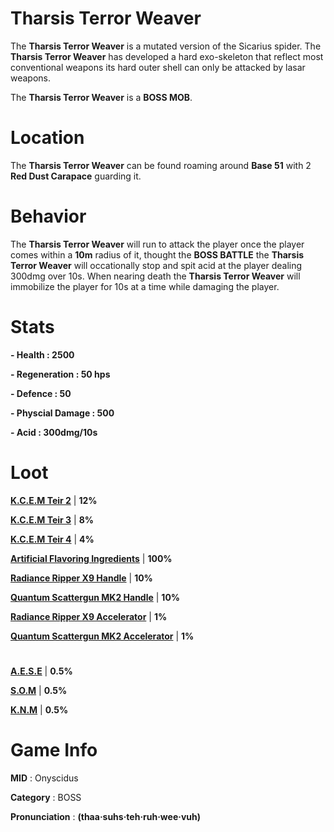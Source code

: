 # Tharsis Terror Weaver

The **Tharsis Terror Weaver** is a mutated version of the Sicarius spider. The **Tharsis Terror Weaver** has developed a hard exo-skeleton that reflect most conventional weapons its hard outer shell can only be attacked by lasar weapons.

The **Tharsis Terror Weaver** is a **BOSS MOB**.

# Location

The **Tharsis Terror Weaver** can be found roaming around **Base 51** with 2 **Red Dust Carapace** guarding it.

# Behavior

The **Tharsis Terror Weaver** will run to attack the player once the player comes within a **10m** radius of it, thought the **BOSS BATTLE** the **Tharsis Terror Weaver** will occationally stop and spit acid at the player dealing 300dmg over 10s. When nearing death the **Tharsis Terror Weaver** will immobilize the player for 10s at a time while damaging the player.

# Stats 

**- Health : 2500**

**- Regeneration : 50 hps**

**- Defence : 50**

**- Physcial Damage : 500**

**- Acid : 300dmg/10s** 

# Loot

[**K.C.E.M Teir 2**](https://github.com/AlphaMC0/Lone-Martian/blob/main/Game%20Items/Upgrade%20Modules/Kreger%20Cybernetic%20Exoskeleton%20Module%20Teir%202%20(K.C.E.M%20Teir%202).md) | **12%**

[**K.C.E.M Teir 3**](https://github.com/AlphaMC0/Lone-Martian/blob/main/Game%20Items/Upgrade%20Modules/Kreger%20Cybernetic%20Exoskeleton%20Module%20Teir%203%20(K.C.E.M%20Teir%203).md) | **8%**

[**K.C.E.M Teir 4**](https://github.com/AlphaMC0/Lone-Martian/blob/main/Game%20Items/Upgrade%20Modules/Kreger%20Cybernetic%20Exoskeleton%20Module%20Teir%204%20(K.C.E.M%20Teir%204).md) | **4%**

[**Artificial Flavoring Ingredients**](https://github.com/AlphaMC0/Lone-Martian/blob/main/Game%20Items/Food/Ingredients/Artificial%20Flavoring%20Ingredients.md) | **100%**

[**Radiance Ripper X9 Handle**](https://github.com/AlphaMC0/Lone-Martian/blob/main/Game%20Items/Weapon%20Components/Radiance%20Ripper%20X9%20Handle.md) | **10%**

[**Quantum Scattergun MK2 Handle**](https://github.com/AlphaMC0/Lone-Martian/blob/main/Game%20Items/Weapon%20Components/Quantum%20Scattergun%20MK2%20Handle.md) | **10%**

[**Radiance Ripper X9 Accelerator**](https://github.com/AlphaMC0/Lone-Martian/blob/main/Game%20Items/Weapon%20Components/Radiance%20Ripper%20X9%20Accelerator.md) | **1%**

[**Quantum Scattergun MK2 Accelerator**](https://github.com/AlphaMC0/Lone-Martian/blob/main/Game%20Items/Weapon%20Components/Quantum%20Scattergun%20MK2%20Accelerator.md) | **1%**

#

[**A.E.S.E**](https://github.com/AlphaMC0/Lone-Martian/blob/main/Game%20Items/Upgrade%20Modules/Amity%20Energy%20Saber%20Enhancer%20(A.E.S.E).md) | **0.5%**

[**S.O.M**](https://github.com/AlphaMC0/Lone-Martian/blob/main/Game%20Items/Upgrade%20Modules/Singularity%20Onyx%20Module%20(S.O.M).md) | **0.5%**

[**K.N.M**](https://github.com/AlphaMC0/Lone-Martian/blob/main/Game%20Items/Upgrade%20Modules/Krieger%20Nexus%20Module%20(K.N.M).md) | **0.5%**

# Game Info

**MID** : Onyscidus

**Category** : BOSS

**Pronunciation** : **(thaa·suhs·teh·ruh·wee·vuh)**
